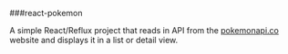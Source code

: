 ###react-pokemon

A simple React/Reflux project that reads in API from the [pokemonapi.co](http://www.pokemonapi.co/) website and displays it in a list or detail view.
